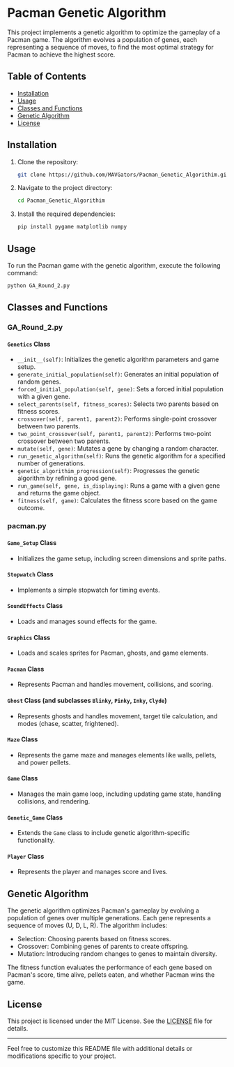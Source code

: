 

# Pacman Genetic Algorithm

This project implements a genetic algorithm to optimize the gameplay of a Pacman game. The algorithm evolves a population of genes, each representing a sequence of moves, to find the most optimal strategy for Pacman to achieve the highest score.

## Table of Contents
- [Installation](#installation)
- [Usage](#usage)
- [Classes and Functions](#classes-and-functions)
- [Genetic Algorithm](#genetic-algorithm)
- [License](#license)

## Installation

1. Clone the repository:
    ```sh
    git clone https://github.com/MAVGators/Pacman_Genetic_Algorithim.git
    ```
2. Navigate to the project directory:
    ```sh
    cd Pacman_Genetic_Algorithim
    ```
3. Install the required dependencies:
    ```sh
    pip install pygame matplotlib numpy
    ```

## Usage

To run the Pacman game with the genetic algorithm, execute the following command:
```sh
python GA_Round_2.py
```

## Classes and Functions

### GA_Round_2.py

#### `Genetics` Class
- `__init__(self)`: Initializes the genetic algorithm parameters and game setup.
- `generate_initial_population(self)`: Generates an initial population of random genes.
- `forced_initial_population(self, gene)`: Sets a forced initial population with a given gene.
- `select_parents(self, fitness_scores)`: Selects two parents based on fitness scores.
- `crossover(self, parent1, parent2)`: Performs single-point crossover between two parents.
- `two_point_crossover(self, parent1, parent2)`: Performs two-point crossover between two parents.
- `mutate(self, gene)`: Mutates a gene by changing a random character.
- `run_genetic_algorithm(self)`: Runs the genetic algorithm for a specified number of generations.
- `genetic_algorithim_progression(self)`: Progresses the genetic algorithm by refining a good gene.
- `run_game(self, gene, is_displaying)`: Runs a game with a given gene and returns the game object.
- `fitness(self, game)`: Calculates the fitness score based on the game outcome.

### pacman.py

#### `Game_Setup` Class
- Initializes the game setup, including screen dimensions and sprite paths.

#### `Stopwatch` Class
- Implements a simple stopwatch for timing events.

#### `SoundEffects` Class
- Loads and manages sound effects for the game.

#### `Graphics` Class
- Loads and scales sprites for Pacman, ghosts, and game elements.

#### `Pacman` Class
- Represents Pacman and handles movement, collisions, and scoring.

#### `Ghost` Class (and subclasses `Blinky`, `Pinky`, `Inky`, `Clyde`)
- Represents ghosts and handles movement, target tile calculation, and modes (chase, scatter, frightened).

#### `Maze` Class
- Represents the game maze and manages elements like walls, pellets, and power pellets.

#### `Game` Class
- Manages the main game loop, including updating game state, handling collisions, and rendering.

#### `Genetic_Game` Class
- Extends the `Game` class to include genetic algorithm-specific functionality.

#### `Player` Class
- Represents the player and manages score and lives.

## Genetic Algorithm

The genetic algorithm optimizes Pacman's gameplay by evolving a population of genes over multiple generations. Each gene represents a sequence of moves (U, D, L, R). The algorithm includes:
- Selection: Choosing parents based on fitness scores.
- Crossover: Combining genes of parents to create offspring.
- Mutation: Introducing random changes to genes to maintain diversity.

The fitness function evaluates the performance of each gene based on Pacman's score, time alive, pellets eaten, and whether Pacman wins the game.

## License

This project is licensed under the MIT License. See the [LICENSE](LICENSE) file for details.

---

Feel free to customize this README file with additional details or modifications specific to your project.
